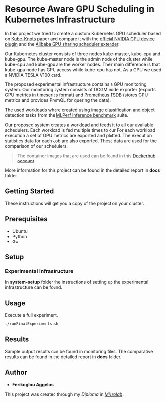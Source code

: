 # Resource Aware GPU Scheduling in Kubernetes Infrastructure

In this project we tried to create a custom Kubernetes GPU scheduler based on [Kube-Knots](docs/papers) paper and compare it with the [official NVIDIA GPU device plugin](https://kubernetes.io/docs/tasks/manage-gpus/scheduling-gpus/) and the [Alibaba GPU sharing scheduler extender](https://www.alibabacloud.com/blog/gpu-sharing-scheduler-extender-now-supports-fine-grained-kubernetes-clusters_594926).

Our Kubernetes cluster consists of three nodes kube-master, kube-cpu and kube-gpu. The kube-master node is the admin node of the cluster while kube-cpu and kube-gpu are the worker nodes. Their main difference is that kube-gpu node has GPU access while kube-cpu has not. As a GPU we used a NVIDIA TESLA V100 card. 

The proposed experimental infrastructure contains a GPU monitoring system. Our monitoring system consists of DCGM node exporter (exports GPU metrics in timeseries format) and [Prometheus TSDB](https://prometheus.io/) (stores GPU metrics and provides PromQL for quering the data).

The used workloads where created using image classification and object detection tasks from the [MLPerf Inference benchmark](https://mlperf.org/inference-overview/) suite.

Our proposed system creates a workload and feeds it to all our available schedulers. Each workload is fed multiple times to our For each workload execution
a set of GPU metrics are exported and plotted. The execution statistics data for each Job are also exported. These data are used for the comparison of our schedulers.

> The container images that are used can be found in this [Dockerhub account](https://hub.docker.com/search?q=aferikoglou&type=image).

More information for this project can be found in the detailed report in __docs__ folder. 

## Getting Started

These instructions will get you a copy of the project on your cluster.

## Prerequisites

* Ubuntu
* Python
* Go

## Setup

### Experimental Infrastructure

In __system-setup__ folder the instructions of setting up the experimental infrastructure can be found.

## Usage

Execute a full experiment.

```bash
./runFinalExperiments.sh
```

## Results

Sample output results can be found in monitoring files. The comparative results can be found in the detailed report in __docs__ folder.

## Author

* **Ferikoglou Aggelos**

This project was created through my *Diploma* in *[Microlab](https://microlab.ntua.gr/)*.

